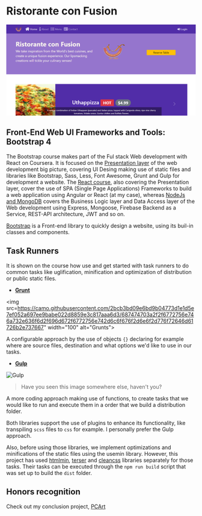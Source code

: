 # Ristorante con Fusion

<img src="https://github.com/NietoCurcio/confusion-UI/blob/main/.github/showcase.png?raw=true" width="750" alt="RistoranteConfusion">

## Front-End Web UI Frameworks and Tools: Bootstrap 4

The Bootstrap course makes part of the Ful stack Web development with React on Coursera. It is focused on the [Presentation layer](https://en.wikipedia.org/wiki/Multitier_architecture) of the web development big picture, covering UI Desing making use of static files and libraries like Bootstrap, Sass, Less, Font Awesome, Grunt and Gulp for development a website. The [React course](https://github.com/NietoCurcio/SellerFinder), also covering the Presentation layer, cover the use of SPA (Single Page Applications) Frameworks to build a web application using Angular or React (at my case), whereas [NodeJs and MongoDB](https://github.com/NietoCurcio/Confusion-REST-API-Server) covers the Business Logic layer and Data Access layer of the Web development using Express, Mongoose, Firebase Backend as a Service, REST-API architecture, JWT and so on.

[Bootstrap](https://getbootstrap.com/) is a Front-end library to quickly design a website, using its buil-in classes and components.

## Task Runners

It is shown on the course how use and get started with task runners to do common tasks like uglification, minification and optimization of distribution or public static files.

- [**Grunt**](https://gruntjs.com/)

<img src=https://camo.githubusercontent.com/2bcb3bd09e6bd9b04773d1e1d5e7ef052a697ee9babe022d8859e3c817aaa6d3/687474703a2f2f6772756e746a732e636f6d2f696d672f6772756e742d6c6f676f2d6e6f2d776f72646d61726b2e737667" width="100" alt="Grunts">

A configurable approach by the use of objects `{}` declaring for example where are source files, destination and what options we'd like to use in our tasks.

- [**Gulp**](https://gulpjs.com/)

<img src="https://raw.githubusercontent.com/gulpjs/artwork/master/gulp-2x.png" width="100" alt="Gulp">

> Have you seen this image somewhere else, haven't you?

A more coding approach making use of functions, to create tasks that we would like to run and execute them in a order that we build a distribution folder.

Both libraries support the use of plugins to enhance its functionality, like transpiling `scss` files to `css` for example. I personally prefer the Gulp approach.

Also, before using those libraries, we implement optimizations and minifications of the static files using the usemin library. However, this project has used [htmlmin](https://github.com/voku/HtmlMin), [terser](https://github.com/terser/terser) and [cleancss](https://github.com/jakubpawlowicz/clean-css) libraries separately for those tasks. Their tasks can be executed through the `npm run build` script that was set up to build the `dist` folder.

## Honors recognition

Check out my conclusion project, [PCArt]()
